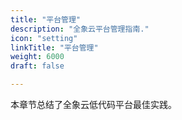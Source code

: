 ```yaml
---
title: "平台管理"
description: "全象云平台管理指南."
icon: "setting"
linkTitle: "平台管理"
weight: 6000
draft: false

---
```


本章节总结了全象云低代码平台最佳实践。

